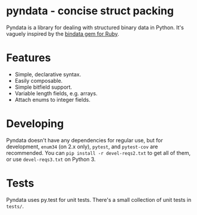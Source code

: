 pyndata - concise struct packing
====

Pyndata is a library for dealing with structured binary data in Python. It's vaguely inspired by the [bindata gem for Ruby](https://github.com/dmendel/bindata).

Features
=====

* Simple, declarative syntax.
* Easily composable.
* Simple bitfield support.
* Variable length fields, e.g. arrays.
* Attach enums to integer fields.

Developing
==========

Pyndata doesn't have any dependencies for regular use, but for development, `enum34` (on 2.x only), `pytest`, and `pytest-cov` are recommended. You can `pip install -r devel-reqs2.txt` to get all of them, or use `devel-reqs3.txt` on Python 3.

Tests
=====

Pyndata uses py.test for unit tests. There's a small collection of unit tests in `tests/`.

